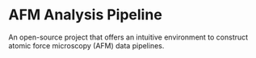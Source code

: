 # AFM Analysis Pipeline
An open-source project that offers an intuitive environment to construct atomic 
force microscopy (AFM) data pipelines.
